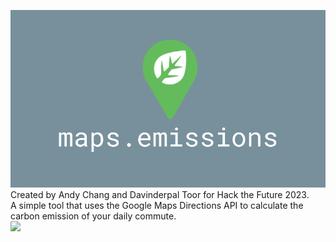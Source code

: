 ![](maps_emissions_github_picture.png) \
Created by Andy Chang and Davinderpal Toor for Hack the Future 2023. \
A simple tool that uses the Google Maps Directions API to calculate the carbon emission of your daily commute. \
![](https://media.giphy.com/media/v1.Y2lkPTc5MGI3NjExZDYwYzhkZGYyOTc0ZGNkNTViYTE3YzE4Y2U3OTIxNGYwYTE2OWQ1OCZjdD1n/SRuyuL9qbznOB9ZNcy/giphy.gif) 
